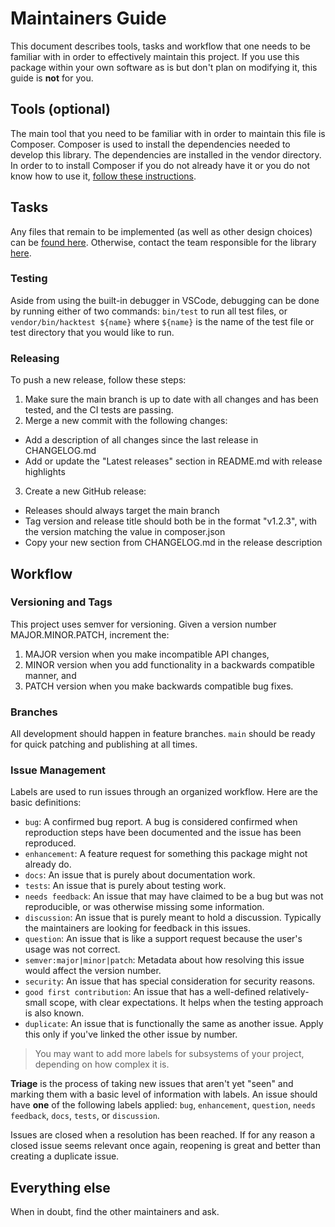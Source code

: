 [//]: # (Created by Jake Polacek on 07/31/2020)

# Maintainers Guide

This document describes tools, tasks and workflow that one needs to be familiar with in order to effectively maintain
this project. If you use this package within your own software as is but don't plan on modifying it, this guide is
**not** for you.

## Tools (optional)

The main tool that you need to be familiar with in order to maintain this file is Composer. Composer is used to install the dependencies needed to develop this library. The dependencies are installed in the vendor directory. In order to to install Composer if you do not already have it or you do not know how to use it, [follow these instructions](https:/getcomposer.org/download/).

## Tasks

Any files that remain to be implemented (as well as other design choices) can be [found here](design_choices.md). Otherwise, contact the team responsible for the library [here](htmlsanitizer-hack@slack-corp.com).

### Testing

Aside from using the built-in debugger in VSCode, debugging can be done by running either of two commands:
`bin/test` to run all test files, or
`vendor/bin/hacktest ${name}` where `${name}` is the name of the test file or test directory that you would like to run. 

### Releasing

To push a new release, follow these steps:

1. Make sure the main branch is up to date with all changes and has been tested, and the CI tests are passing.
2. Merge a new commit with the following changes:
- Add a description of all changes since the last release in CHANGELOG.md
- Add or update the "Latest releases" section in README.md with release highlights
3. Create a new GitHub release:
- Releases should always target the main branch
- Tag version and release title should both be in the format "v1.2.3", with the version matching the value in composer.json
- Copy your new section from CHANGELOG.md in the release description

## Workflow

### Versioning and Tags

This project uses semver for versioning.
Given a version number MAJOR.MINOR.PATCH, increment the:

1. MAJOR version when you make incompatible API changes,
2. MINOR version when you add functionality in a backwards compatible manner, and
3. PATCH version when you make backwards compatible bug fixes.

### Branches

All development should happen in feature branches. `main` should be ready for quick patching and publishing at all times.

### Issue Management

Labels are used to run issues through an organized workflow. Here are the basic definitions:

*  `bug`: A confirmed bug report. A bug is considered confirmed when reproduction steps have been
   documented and the issue has been reproduced.
*  `enhancement`: A feature request for something this package might not already do.
*  `docs`: An issue that is purely about documentation work.
*  `tests`: An issue that is purely about testing work.
*  `needs feedback`: An issue that may have claimed to be a bug but was not reproducible, or was otherwise missing some information.
*  `discussion`: An issue that is purely meant to hold a discussion. Typically the maintainers are looking for feedback in this issues.
*  `question`: An issue that is like a support request because the user's usage was not correct.
*  `semver:major|minor|patch`: Metadata about how resolving this issue would affect the version number.
*  `security`: An issue that has special consideration for security reasons.
*  `good first contribution`: An issue that has a well-defined relatively-small scope, with clear expectations. It helps when the testing approach is also known.
*  `duplicate`: An issue that is functionally the same as another issue. Apply this only if you've linked the other issue by number.

> You may want to add more labels for subsystems of your project, depending on how complex it is.

**Triage** is the process of taking new issues that aren't yet "seen" and marking them with a basic
level of information with labels. An issue should have **one** of the following labels applied:
`bug`, `enhancement`, `question`, `needs feedback`, `docs`, `tests`, or `discussion`.

Issues are closed when a resolution has been reached. If for any reason a closed issue seems
relevant once again, reopening is great and better than creating a duplicate issue.

## Everything else

When in doubt, find the other maintainers and ask.
